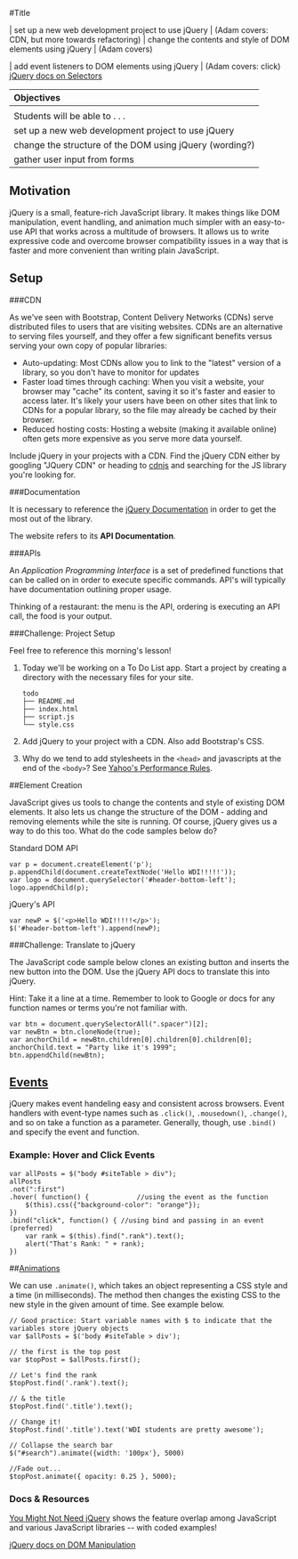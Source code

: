 #Title

| set up a new web development project to use jQuery |  (Adam covers: CDN, but more towards refactoring)
| change the contents and style of DOM elements using jQuery | (Adam covers)

| add event listeners to DOM elements using jQuery | (Adam covers: click)
[jQuery docs on Selectors](https://api.jquery.com/category/selectors/)


| Objectives |
| :--- |
|  |
| Students will be able to . . . |
| set up a new web development project to use jQuery |
| change the structure of the DOM using jQuery (wording?)| (append, remove)
| gather user input from forms |  (submit)



## Motivation

jQuery is a small, feature-rich JavaScript library. It makes things like DOM manipulation, event handling, and animation much simpler with an easy-to-use API that works across a multitude of browsers. It allows us to write expressive code and overcome browser compatibility issues in a way that is faster and more convenient than writing plain JavaScript. 

## Setup 

###CDN

As we've seen with Bootstrap, Content Delivery Networks (CDNs) serve distributed files to users that are visiting websites. CDNs are an alternative to serving files yourself, and they offer a few significant benefits versus serving your own copy of popular libraries:

- Auto-updating: Most CDNs allow you to link to the "latest" version of a library, so you don't have to monitor for updates
- Faster load times through caching: When you visit a website, your browser may "cache" its content, saving it so it's faster and easier to access later.  It's likely your users have been on other sites that link to CDNs for a popular library, so the file may already be cached by their browser.
- Reduced hosting costs: Hosting a website (making it available online) often gets more expensive as you serve more data yourself. 

Include jQuery in your projects with a CDN. Find the jQuery CDN either by googling "JQuery CDN" or heading to [cdnjs](https://cdnjs.com/) and searching for the JS library you're looking for.


###Documentation

It is necessary to reference the [jQuery Documentation](http://api.jquery.com) in order to get the most out of the library.

The website refers to its **API Documentation**.


###APIs

An *Application Programming Interface* is a set of predefined functions that can be called on in order to execute specific commands. API's will typically have documentation outlining proper usage.

Thinking of a restaurant: the menu is the API, ordering is executing an API call, the food is your output.


###Challenge: Project Setup

Feel free to reference this morning's lesson!

1. Today we'll be working on a To Do List app. Start a project by creating a directory with the necessary files for your site.
	```
	todo
	├── README.md
	├── index.html
	├── script.js
	└── style.css
	```

1. Add jQuery to your project with a CDN.  Also add Bootstrap's CSS.
1. Why do we tend to add stylesheets in the `<head>` and javascripts at the end of the `<body>`? See [Yahoo's Performance Rules](https://developer.yahoo.com/performance/rules.html).

##Element Creation

JavaScript gives us tools to change the contents and style of existing DOM elements. It also lets us change the structure of the DOM - adding and removing elements while the site is running. Of course, jQuery gives us a way to do this too. What do the code samples below do?

Standard DOM API

```
var p = document.createElement('p');
p.appendChild(document.createTextNode('Hello WDI!!!!!'));
var logo = document.querySelector('#header-bottom-left');
logo.appendChild(p);
```

jQuery's API

```
var newP = $('<p>Hello WDI!!!!!</p>');
$('#header-bottom-left').append(newP);
```

###Challenge: Translate to jQuery

The JavaScript code sample below clones an existing button and inserts the new button into the DOM.  Use the jQuery API docs to translate this into jQuery.

Hint: Take it a line at a time. Remember to look to Google or docs for any function names or terms you're not familiar with. 

```
var btn = document.querySelectorAll(".spacer")[2];
var newBtn = btn.cloneNode(true);
var anchorChild = newBtn.children[0].children[0].children[0];
anchorChild.text = "Party like it's 1999";
btn.appendChild(newBtn);
```



## [Events](http://api.jquery.com/category/events/)

jQuery makes event handeling easy and consistent across browsers. Event handlers with event-type names such as `.click()`, `.mousedown()`, `.change()`, and so on take a function as a parameter. Generally, though, use `.bind()` and specify the event and function.

### Example: Hover and Click Events

```
var allPosts = $("body #siteTable > div");
allPosts
.not(":first")
.hover( function() {			//using the event as the function
    $(this).css({"background-color": "orange"});
})
.bind("click", function() {	//using bind and passing in an event (preferred)
	var rank = $(this).find(".rank").text();
    alert("That's Rank: " + rank);
})
```

##[Animations](http://api.jquery.com/animate/)

We can use `.animate()`, which takes an object representing a CSS style and a time (in milliseconds). The method then changes the existing CSS to the new style in the given amount of time. See example below. 

```
// Good practice: Start variable names with $ to indicate that the variables store jQuery objects
var $allPosts = $('body #siteTable > div');

// the first is the top post
var $topPost = $allPosts.first();

// Let's find the rank
$topPost.find('.rank').text();

// & the title
$topPost.find('.title').text();

// Change it!
$topPost.find('.title').text('WDI students are pretty awesome');

// Collapse the search bar
$("#search").animate({width: '100px'}, 5000)

//Fade out...
$topPost.animate({ opacity: 0.25 }, 5000);
```


### Docs & Resources

[You Might Not Need jQuery](http://youmightnotneedjquery.com/) shows the feature overlap among JavaScript and various JavaScript libraries -- with coded examples!

[jQuery docs on DOM Manipulation](https://api.jquery.com/category/manipulation/)
